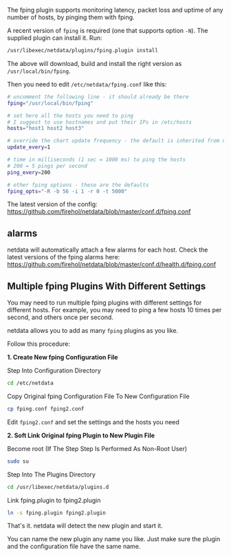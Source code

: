 The fping plugin supports monitoring latency, packet loss and uptime of any number of hosts, by pinging them with fping.

A recent version of `fping` is required (one that supports option ` -N `). The supplied plugin can install it. Run:

```sh
/usr/libexec/netdata/plugins/fping.plugin install
```

The above will download, build and install the right version as `/usr/local/bin/fping`.

Then you need to edit `/etc/netdata/fping.conf` like this:

```sh
# uncomment the following line - it should already be there
fping="/usr/local/bin/fping"

# set here all the hosts you need to ping
# I suggest to use hostnames and put their IPs in /etc/hosts
hosts="host1 host2 host3"

# override the chart update frequency - the default is inherited from netdata
update_every=1

# time in milliseconds (1 sec = 1000 ms) to ping the hosts
# 200 = 5 pings per second
ping_every=200

# other fping options - these are the defaults
fping_opts="-R -b 56 -i 1 -r 0 -t 5000"
```

The latest version of the config: https://github.com/firehol/netdata/blob/master/conf.d/fping.conf

## alarms

netdata will automatically attach a few alarms for each host.
Check the latest versions of the fping alarms here: https://github.com/firehol/netdata/blob/master/conf.d/health.d/fping.conf

## Multiple fping Plugins With Different Settings

You may need to run multiple fping plugins with different settings for different hosts. For example, you may need to ping a few hosts 10 times per second, and others once per second.

netdata allows you to add as many `fping` plugins as you like.

Follow this procedure:

**1. Create New fping Configuration File**

Step Into Configuration Directory

```sh
cd /etc/netdata
```

Copy Original fping Configuration File To New Configuration File

```sh
cp fping.conf fping2.conf
```

Edit `fping2.conf` and set the settings and the hosts you need

**2. Soft Link Original fping Plugin to New Plugin File**

Become root (If The Step Step Is Performed As Non-Root User)

```sh
sudo su
```

Step Into The Plugins Directory

```sh
cd /usr/libexec/netdata/plugins.d
```

Link fping.plugin to fping2.plugin

```sh
ln -s fping.plugin fping2.plugin
```

That's it. netdata will detect the new plugin and start it.

You can name the new plugin any name you like. Just make sure the plugin and the configuration file have the same name.

